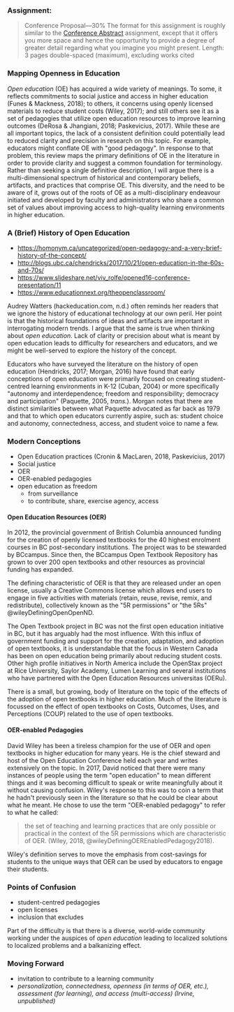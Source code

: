 ### Assignment:

> Conference Proposal—30%
The format for this assignment is roughly similar to the [Conference Abstract](http://grav.madland.ca/blog/conference-abstract-submitted) assignment, except that it offers you more space and hence the opportunity to provide a degree of greater detail regarding what you imagine you might present.
Length: 3 pages double-spaced (maximum), excluding works cited


### Mapping Openness in Education

*Open education* (OE) has acquired a wide variety of meanings. To some, it reflects commitments to social justice and access in higher education (Funes & Mackness, 2018); to others, it concerns using openly licensed materials to reduce student costs (Wiley, 2017); and still others see it as a set of pedagogies that utilize open education resources to improve learning outcomes (DeRosa & Jhangiani, 2018; Paskevicius, 2017). While these are all important topics, the lack of a consistent definition could potentially lead to reduced clarity and precision in research on this topic. For example, educators might conflate OE with "good pedagogy". In response to that problem, this review maps the primary definitions of OE in the literature in order to provide clarity and suggest a common foundation for terminology. Rather than seeking a single definitive description, I will argue there is a multi-dimensional spectrum of historical and contemporary beliefs, artifacts, and practices that comprise OE. This diversity, and the need to be aware of it, grows out of the roots of OE as a multi-disciplinary endeavour initiated and developed by faculty and administrators who share a common set of values about improving access to high-quality learning environments in higher education.

### A (Brief) History of Open Education
- https://homonym.ca/uncategorized/open-pedagogy-and-a-very-brief-history-of-the-concept/
- http://blogs.ubc.ca/chendricks/2017/10/21/open-education-in-the-60s-and-70s/
- https://www.slideshare.net/viv_rolfe/opened16-conference-presentation/11
- https://www.educationnext.org/theopenclassroom/

Audrey Watters (hackeducation.com, n.d.) often reminds her readers that we ignore the history of educational technology at our own peril. Her point is that the historical foundations of ideas and artifacts are important in interrogating modern trends. I argue that the same is true when thinking about *open education*. Lack of clarity or precision about what is meant by open education leads to difficulty for researchers and educators, and we might be well-served to explore the history of the concept.

Educators who have surveyed the literature on the history of open education (Hendricks, 2017; Morgan, 2016) have found that early conceptions of open education were primarily focused on creating student-centred learning environments in K-12 (Cuban, 2004) or more specifically "autonomy and interdependence; freedom and responsibility; democracy and participation" (Paquette, 2005, *trans.*). Morgan notes that there are distinct similarities between what Paquette advocated as far back as 1979 and that to which open educators currently aspire, such as: student choice and autonomy, connectedness, access, and student voice to name a few.



### Modern Conceptions
- Open Education practices (Cronin & MacLaren, 2018, Paskevicius, 2017)
- Social justice
- OER
- OER-enabled pedagogies
- open education as freedom
  - from surveillance
  - to contribute, share, exercise agency, access

#### Open Education Resources (OER)

In 2012, the provincial government of British Columbia announced funding for the creation of openly licensed textbooks for the 40 highest enrolment courses in BC post-secondary institutions. The project was to be stewarded by BCcampus. Since then, the BCcampus Open Textbook Repository has grown to over 200 open textbooks and other resources as provincial funding has expanded.

The defining characteristic of OER is that they are released under an open license, usually a Creative Commons license which allows end users to engage in five activities with materials (retain, reuse, revise, remix, and redistribute), collectively known as the "5R permissions" or "the 5Rs" @wileyDefiningOpenOpenND.

The Open Textbook project in BC was not the first open education initiative in BC, but it has arguably had the most influence. With this influx of government funding and support for the creation, adaptation, and adoption of open textbooks, it is understandable that the focus in Western Canada has been on open education being primarily about reducing student costs. Other high profile initiatives in North America include the OpenStax project at Rice University, Saylor Academy, Lumen Learning and several institutions who have partnered with the Open Education Resources universitas (OERu).

There is a small, but growing, body of literature on the topic of the effects of the adoption of open textbooks in higher education. Much of the literature is focussed on the effect of open textbooks on Costs, Outcomes, Uses, and Perceptions (COUP) related to the use of open textbooks.

#### OER-enabled Pedagogies

David Wiley has been a tireless champion for the use of OER and open textbooks in higher education for many years. He is the chief steward and host of the Open Education Conference held each year and writes extensively on the topic. In 2017, David noticed that there were many instances of people using the term "open education" to mean different things and it was becoming difficult to speak or write meaningfully about it without causing confusion. Wiley's response to this was to coin a term that he hadn't previously seen in the literature so that he could be clear about what he meant. He chose to use the term "OER-enabled pedagogy" to refer to what he called:

> the set of teaching and learning practices that are only possible or practical in the context of the 5R permissions which are characteristic of OER. (Wiley, 2018, @wileyDefiningOEREnabledPedagogy2018).

Wiley's definition serves to move the emphasis from cost-savings for students to the unique ways that OER can be used by educators to engage their students.


### Points of Confusion
 - student-centred pedagogies
 - open licenses
 - inclusion that excludes

 Part of the difficulty is that there is a diverse, world-wide community working under the auspices of *open education* leading to localized solutions to localized problems and a balkanizing effect.

### Moving Forward
- invitation to contribute to a learning community
- *personalization, connectedness, openness (in terms of OER, etc.), assessment (for learning), and access (multi-access) (Irvine, unpublished)*
